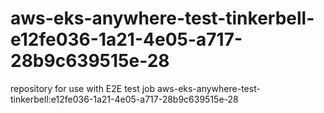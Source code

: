 # aws-eks-anywhere-test-tinkerbell-e12fe036-1a21-4e05-a717-28b9c639515e-28
repository for use with E2E test job aws-eks-anywhere-test-tinkerbell:e12fe036-1a21-4e05-a717-28b9c639515e-28
